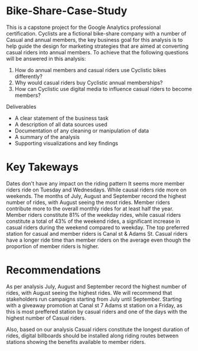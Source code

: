# Bike-Share-Case-Study
This is a capstone project for the Google Analytics professional certification. Cyclists are a fictional bike-share company with a number of Casual and annual members, the key business goal for this analysis is to help guide the design for marketing strategies that are aimed at converting casual riders into annual members. To achieve that the following questions will be answered in this analysis: 

1. How do annual members and casual riders use Cyclistic bikes differently?
2. Why would casual riders buy Cyclistic annual memberships?
3. How can Cyclistic use digital media to influence casual riders to become members?

Deliverables

* A clear statement of the business task
* A description of all data sources used
* Documentation of any cleaning or manipulation of data
* A summary of the analysis
* Supporting visualizations and key findings

# Key Takeways

Dates don't have any impact on the riding pattern
It seems more member riders ride on Tuesday and Wednesdays. While causal riders ride more on weekends.
The months of July, August and September record the highest number of rides, with August seeing the most rides.
Member riders contribute more to the overall monthly rides for at least half the year.
Member riders constitute 81% of the weekday rides, while casual riders constitute a total of 43% of the weekend rides, a significant increase in casual riders during the weekend compared to weekday.
The top preferred station for casual and member riders is Canal st & Adams St.
Casual riders have a longer ride time than member riders on the average even though the proportion of member riders is higher. 
 
# Recommendations

As per analysis July, August and September record the highest number of rides, with August seeing the highest rides. We will recommend that stakeholders run campaigns starting from July until September. Starting with a giveaway promotion at Canal st 7 Adams st station on a Friday, as this is most preffered station by casual riders and one of the days with the highest number of Casual riders.

Also, based on our analysis Casual riders constitute the longest duration of rides, digital billboards should be installed along riding routes between stations showing the benefits available to member riders.
